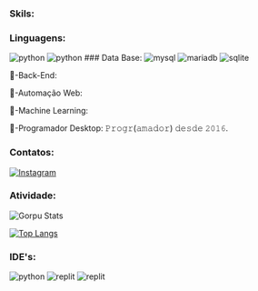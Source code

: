 ### Skils:
### Linguagens:
<div style="display: in_line_block">
<img aling="cente" alt="python" src="https://img.shields.io/badge/Python-3776AB?style=for-the-badge&logo=python&logoColor=white"/>
<img aling="cente" alt="python" src="https://img.shields.io/badge/PHP-777BB4?style=for-the-badge&logo=php&logoColor=white"/>
### Data Base:
<img aling="cente" alt="mysql" src="https://img.shields.io/badge/MySQL-005C84?style=for-the-badge&logo=mysql&logoColor=white"/>
<img aling="cente" alt="mariadb" src="https://img.shields.io/badge/MariaDB-003545?style=for-the-badge&logo=mariadb&logoColor=white"/>
<img aling="cente" alt="sqlite" src="https://img.shields.io/badge/SQLite-07405E?style=for-the-badge&logo=sqlite&logoColor=white"/>
</div>
<p>🤖-Back-End:
<p>🤖-Automação Web:
<p>🤖-Machine Learning:
<p>🤖-Programador Desktop:
𝙿𝚛𝚘𝚐𝚛(𝚊𝚖𝚊𝚍𝚘𝚛) 𝚍𝚎𝚜𝚍𝚎 𝟸𝟶𝟷𝟼.
<p>
  
### Contatos:
  
[![Instagram](https://img.shields.io/badge/Instagram-E4405F?style=for-the-badge&logo=instagram&logoColor=white)](https://www.instagram.com/liedsonrocha_/)
### Atividade:
![Gorpu Stats](https://github-readme-stats.vercel.app/api?username=gorpu&show_icons=true&theme=highcontrast)


[![Top Langs](https://github-readme-stats.vercel.app/api/top-langs/?username=gorpu&langs_count=8)](https://github.com/anuraghazra/github-readme-stats)

### IDE's:
<div style="display: in_line_block">
  <img aling="cente" alt="python" src="https://img.shields.io/badge/Visual_Studio-5C2D91?style=for-the-badge&logo=visual%20studio&logoColor=white"/>
  <img aling="cente" alt="replit" src="https://img.shields.io/badge/replit-667881?style=for-the-badge&logo=replit&logoColor=white"/>
  <img aling="cente" alt="replit" src="https://img.shields.io/badge/GNU%20Bash-4EAA25?style=for-the-badge&logo=GNU%20Bash&logoColor=white"/>
</div>

